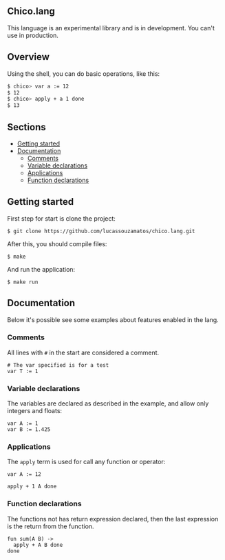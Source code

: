 ## Chico.lang

This language is an experimental library and is in development. You can't use in production.

## Overview
Using the shell, you can do basic operations, like this:

```bash
$ chico> var a := 12
$ 12
$ chico> apply + a 1 done
$ 13

```
## Sections
- [Getting started](#getting-started)
- [Documentation](#documentation)
  - [Comments](#comments)
  - [Variable declarations](#variable-declarations)
  - [Applications](#applications)
  - [Function declarations](#function-declarations)

## Getting started

First step for start is clone the project:

```
$ git clone https://github.com/lucassouzamatos/chico.lang.git
```

After this, you should compile files:

```
$ make
```

And run the application:

```
$ make run
```

## Documentation

Below it's possible see some examples about features enabled in the lang.

### Comments

All lines with `#` in the start are considered a comment.

```
# The var specified is for a test
var T := 1
```

### Variable declarations

The variables are declared as described in the example, and allow only integers and floats:

```
var A := 1
var B := 1.425
```

### Applications

The `apply` term is used for call any function or operator:

```
var A := 12

apply + 1 A done
```

### Function declarations

The functions not has return expression declared, then the last expression is the return from the function.

```
fun sum(A B) ->
  apply + A B done
done
```
